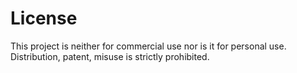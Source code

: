 # License

This project is neither for commercial use nor is it for personal use. Distribution, patent, misuse is strictly prohibited.

